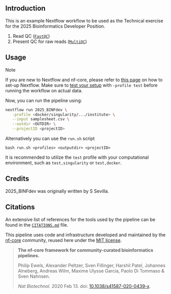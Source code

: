 ## Introduction

This is an example Nextflow workflow to be used as the Technical exercise for the 2025 Bioinformatics Developer Position.

1. Read QC ([`FastQC`](https://www.bioinformatics.babraham.ac.uk/projects/fastqc/))
2. Present QC for raw reads ([`MultiQC`](http://multiqc.info/))

## Usage

> [!NOTE]
> If you are new to Nextflow and nf-core, please refer to [this page](https://nf-co.re/docs/usage/installation) on how to set-up Nextflow. Make sure to [test your setup](https://nf-co.re/docs/usage/introduction#how-to-run-a-pipeline) with `-profile test` before running the workflow on actual data.

Now, you can run the pipeline using:


```bash
nextflow run 2025_BINFdev \
   -profile <docker/singularity/.../institute> \
   --input samplesheet.csv \
   --outdir <OUTDIR> \
   --projectID <projectID>
```

Alternatively you can use the `run.sh` script
```
bash run.sh <profiles> <outputdir> <projectID>
```

It is recommended to utilize the `test` profile with your computational environment, such as `test,singularity` or `test,docker`.

## Credits

2025_BINFdev was originally written by S Sevilla.


## Citations

An extensive list of references for the tools used by the pipeline can be found in the [`CITATIONS.md`](CITATIONS.md) file.

This pipeline uses code and infrastructure developed and maintained by the [nf-core](https://nf-co.re) community, reused here under the [MIT license](https://github.com/nf-core/tools/blob/master/LICENSE).

> **The nf-core framework for community-curated bioinformatics pipelines.**
>
> Philip Ewels, Alexander Peltzer, Sven Fillinger, Harshil Patel, Johannes Alneberg, Andreas Wilm, Maxime Ulysse Garcia, Paolo Di Tommaso & Sven Nahnsen.
>
> _Nat Biotechnol._ 2020 Feb 13. doi: [10.1038/s41587-020-0439-x](https://dx.doi.org/10.1038/s41587-020-0439-x).
